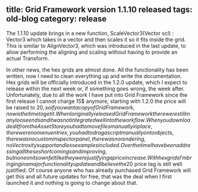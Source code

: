 title: Grid Framework version 1.1.10 released
tags: old-blog
category: release
---

The 1.1.10 update brings in a new function, ScaleVector3(Vector scl) : Vector3
which takes in a vector and then scales it so it fits inside the grid. This is
similar to AlignVector3, which was introduced in the last update, to allow
performing the aligning and scaling without having to provide an actual
Transform.

In other news, the hex grids are almost done. All the functionality has been
written, now I need to clean everything up and write the documentation. Hex
grids will be officially introduced in the 1.2.0 update, which I expect to
release within the next week or, if something goes wrong, the week after.
Unfortunately, due to all the work I have put into Grid Framework since the
first release I cannot charge 15$ anymore, starting with 1.2.0 the price will
be raised to 20$, so if you want a copy of Grid Framework, now is the time to
get it. When I originally released Grid Framework there were still many loose
ends and it was not integrated well into the workflow. When you downloaded it
from the Asset Store you had to move files manually in place, there were no
menu entries, you had to drag a script manually onto objects, there was no
custom inspector panel, there was no rendering, no Vectrosity support and less
examples included. Over the time I have been addressing all these shortcomings
and improving, but none on its own felt like they were justifying a price
increase. With hex grids I'm bringing in a major functionality update and I
believe the 20$ price tag is still well justified. Of course anyone who has
already purchased Grid Framework will get this and all future updates for free,
that was the deal when I first launched it and nothing is going to change about
that.
